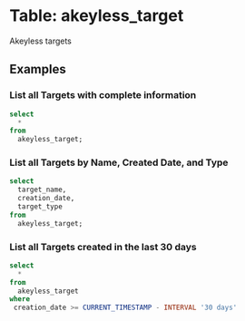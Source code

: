 # Table: akeyless_target
Akeyless targets

## Examples

### List all Targets with complete information

```sql
select
  *
from
  akeyless_target;
```

### List all Targets by Name, Created Date, and Type

```sql
select
  target_name,
  creation_date,
  target_type
from
  akeyless_target;
```

### List all Targets created in the last 30 days

```sql
select
  *
from
  akeyless_target
where
 creation_date >= CURRENT_TIMESTAMP - INTERVAL '30 days'
```
